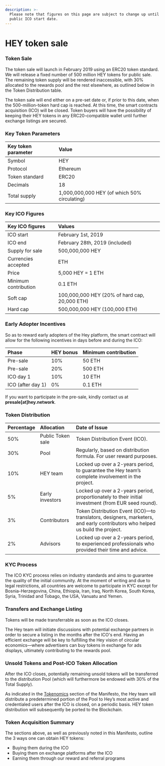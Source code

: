 ```yaml
---
description: >-
  Please note that figures on this page are subject to change up until the
  public ICO start date.
---
```


# HEY token sale

### Token Sale

The token sale will launch in February 2019 using an ERC20 token standard. We will release a fixed number of 500 million HEY tokens for public sale. The remaining token supply will be rendered inaccessible, with 30% allocated to the rewards pool and the rest elsewhere, as outlined below in the Token Distribution table.

The token sale will end either on a pre-set date or, if prior to this date, when the 500-million-token hard cap is reached. At this time, the smart contracts acquisition \(ICO\) will be closed. Token buyers will have the possibility of keeping their HEY tokens in any ERC20-compatible wallet until further exchange listings are secured. 

### Key Token Parameters

| Key token parameter | Value |
| :--- | :--- |
| Symbol | HEY |
| Protocol | Ethereum |
| Token standard | ERC20 |
| Decimals | 18 |
| Total supply | 1,000,000,000 HEY \(of which 50% circulating\) |

### Key ICO Figures

| Key ICO figures | Values |
| :--- | :--- |
| ICO start | February 1st, 2019 |
| ICO end | February 28th, 2019 \(included\) |
| Supply for sale | 500,000,000 HEY |
| Currencies accepted | ETH |
| Price | 5,000 HEY = 1 ETH |
| Minimum contribution | 0.1 ETH |
| Soft cap | 100,000,000 HEY \(20% of hard cap, 20,000 ETH\) |
| Hard cap | 500,000,000 HEY \(100,000 ETH\)  |

### Early Adopter Incentives

So as to reward early adopters of the Hey platform, the smart contract will allow for the following incentives in days before and during the ICO:

| Phase | HEY bonus | Minimum contribution |
| :--- | :--- | :--- |
| Pre-sale | 10% | 50 ETH |
| Pre-sale | 20% | 500 ETH |
| ICO day 1 | 10% | 10 ETH |
| ICO \(after day 1\) | 0% | 0.1 ETH |

If you want to participate in the pre-sale, kindly contact us at **presale\[at\]hey.network**.

### Token Distribution

| **Percentage** | **Allocation**  | **Date of Issue** |
| :--- | :--- | :--- |
| 50% | Public Token sale | Token Distribution Event \(ICO\). |
| 30% | Pool | Regularly, based on distribution formula. For user reward purposes. |
| 10% | HEY team | Locked up over a 2-years period, to guarantee the Hey team’s complete involvement in the project. |
| 5% | Early investors | Locked up over a 2-years period, proportionately to their initial investment \(from EUR seed round\). |
| 3% | Contributors | Token Distribution Event \(ICO\)—to translators, designers, marketers, and early contributors who helped us build the project. |
| 2% | Advisors | Locked up over a 2-years period, to experienced professionals who provided their time and advice. |

### KYC Process

The ICO KYC process relies on industry standards and aims to guarantee the quality of the initial community. At the moment of writing and due to legal restrictions, all countries are welcome to participate in KYC except for Bosnia-Herzegovina, China, Ethiopia, Iran, Iraq, North Korea, South Korea, Syria, Trinidad and Tobago, the USA, Vanuatu and Yemen.

### Transfers and Exchange Listing

Tokens will be made transferrable as soon as the ICO closes.

The Hey team will initiate discussions with potential exchange partners in order to secure a listing in the months after the ICO's end. Having an efficient exchange will be key to fulfilling the Hey vision of circular economics—where advertisers can buy tokens in exchange for ads displays, ultimately contributing to the rewards pool.

### Unsold Tokens and Post-ICO Token Allocation

After the ICO closes, potentially remaining unsold tokens will be transferred to the distribution Pool \(which will furthermore be endowed with 30% of the Total Supply\).

As indicated in the [Tokenomics](https://manifesto.get-hey.com/hey-token) section of the Manifesto, the Hey team will distribute a predetermined portion of the Pool to Hey’s most active and credentialed users after the ICO is closed, on a periodic basis. HEY token distribution will subsequently be ported to the Blockchain.

### Token Acquisition Summary

The sections above, as well as previously noted in this Manifesto, outline the 3 ways one can obtain HEY tokens:

* Buying them during the ICO
* Buying them on exchange platforms after the ICO
* Earning them through our reward and referral programs



